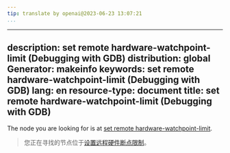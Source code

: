 ```yaml
---
tip: translate by openai@2023-06-23 13:07:21
...
```

---
description: set remote hardware-watchpoint-limit (Debugging with GDB)
distribution: global
Generator: makeinfo
keywords: set remote hardware-watchpoint-limit (Debugging with GDB)
lang: en
resource-type: document
title: set remote hardware-watchpoint-limit (Debugging with GDB)
---

The node you are looking for is at [set remote hardware-watchpoint-limit](Remote-Configuration.html#set-remote-hardware_002dwatchpoint_002dlimit).

> 您正在寻找的节点位于[设置远程硬件断点限制](Remote-Configuration.html#set-remote-hardware_002dwatchpoint_002dlimit)。
